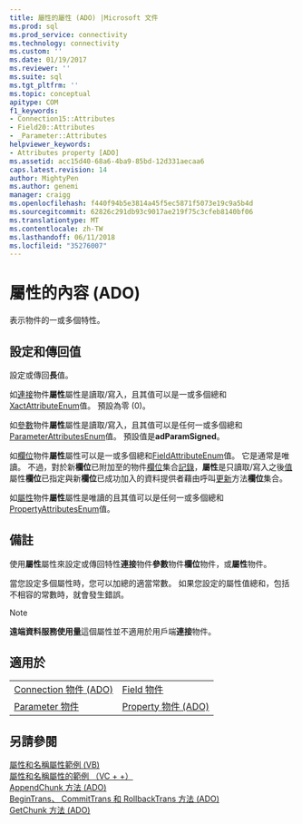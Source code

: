 ```yaml
---
title: 屬性的屬性 (ADO) |Microsoft 文件
ms.prod: sql
ms.prod_service: connectivity
ms.technology: connectivity
ms.custom: ''
ms.date: 01/19/2017
ms.reviewer: ''
ms.suite: sql
ms.tgt_pltfrm: ''
ms.topic: conceptual
apitype: COM
f1_keywords:
- Connection15::Attributes
- Field20::Attributes
- _Parameter::Attributes
helpviewer_keywords:
- Attributes property [ADO]
ms.assetid: acc15d40-68a6-4ba9-85bd-12d331aecaa6
caps.latest.revision: 14
author: MightyPen
ms.author: genemi
manager: craigg
ms.openlocfilehash: f440f94b5e3814a45f5ec5871f5073e19c9a5b4d
ms.sourcegitcommit: 62826c291db93c9017ae219f75c3cfeb8140bf06
ms.translationtype: MT
ms.contentlocale: zh-TW
ms.lasthandoff: 06/11/2018
ms.locfileid: "35276007"
---
```

# <a name="attributes-property-ado"></a>屬性的內容 (ADO)
表示物件的一或多個特性。  
  
## <a name="settings-and-return-values"></a>設定和傳回值  
 設定或傳回**長**值。  
  
 如[連接](../../../ado/reference/ado-api/connection-object-ado.md)物件**屬性**屬性是讀取/寫入，且其值可以是一或多個總和[XactAttributeEnum](../../../ado/reference/ado-api/xactattributeenum.md)值。 預設為零 (0)。  
  
 如[參數](../../../ado/reference/ado-api/parameter-object.md)物件**屬性**屬性是讀取/寫入，且其值可以是任何一或多個總和[ParameterAttributesEnum](../../../ado/reference/ado-api/parameterattributesenum.md)值。 預設值是**adParamSigned**。  
  
 如[欄位](../../../ado/reference/ado-api/field-object.md)物件**屬性**屬性可以是一或多個總和[FieldAttributeEnum](../../../ado/reference/ado-api/fieldattributeenum.md)值。 它是通常是唯讀。 不過，對於新**欄位**已附加至的物件[欄位](../../../ado/reference/ado-api/fields-collection-ado.md)集合[記錄](../../../ado/reference/ado-api/record-object-ado.md)，**屬性**是只讀取/寫入之後[值](../../../ado/reference/ado-api/value-property-ado.md)屬性**欄位**已指定與新**欄位**已成功加入的資料提供者藉由呼叫[更新](../../../ado/reference/ado-api/update-method.md)方法**欄位**集合。  
  
 如[屬性](../../../ado/reference/ado-api/property-object-ado.md)物件**屬性**屬性是唯讀的且其值可以是任何一或多個總和[PropertyAttributesEnum](../../../ado/reference/ado-api/propertyattributesenum.md)值。  
  
## <a name="remarks"></a>備註  
 使用**屬性**屬性來設定或傳回特性**連接**物件**參數**物件**欄位**物件，或**屬性**物件。  
  
 當您設定多個屬性時，您可以加總的適當常數。 如果您設定的屬性值總和，包括不相容的常數時，就會發生錯誤。  
  
> [!NOTE]
>  **遠端資料服務使用量**這個屬性並不適用於用戶端**連接**物件。  
  
## <a name="applies-to"></a>適用於  
  
|||  
|-|-|  
|[Connection 物件 (ADO)](../../../ado/reference/ado-api/connection-object-ado.md)|[Field 物件](../../../ado/reference/ado-api/field-object.md)|  
|[Parameter 物件](../../../ado/reference/ado-api/parameter-object.md)|[Property 物件 (ADO)](../../../ado/reference/ado-api/property-object-ado.md)|  
  
## <a name="see-also"></a>另請參閱  
 [屬性和名稱屬性範例 (VB)](../../../ado/reference/ado-api/attributes-and-name-properties-example-vb.md)   
 [屬性和名稱屬性的範例 （VC + +）](../../../ado/reference/ado-api/attributes-and-name-properties-example-vc.md)   
 [AppendChunk 方法 (ADO)](../../../ado/reference/ado-api/appendchunk-method-ado.md)   
 [BeginTrans、 CommitTrans 和 RollbackTrans 方法 (ADO)](../../../ado/reference/ado-api/begintrans-committrans-and-rollbacktrans-methods-ado.md)   
 [GetChunk 方法 (ADO)](../../../ado/reference/ado-api/getchunk-method-ado.md)
